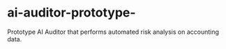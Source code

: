 # ai-auditor-prototype-
Prototype AI Auditor that performs automated risk analysis on accounting data.
